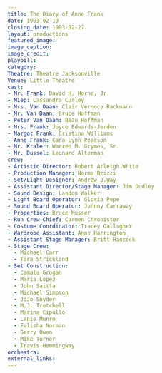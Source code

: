 ```yaml
---
title: The Diary of Anne Frank
date: 1993-02-19
closing_date: 1993-02-27
layout: productions
featured_image:
image_caption:
image_credit:
playbill:
category:
Theatre: Theatre Jacksonville
Venue: Little Theatre
cast:
- Mr. Frank: David H. Horne, Jr.
- Miep: Cassandra Curley
- Mrs. Van Daan: Clair Vernoca Backmann
- Mr. Van Daan: Bruce Hoffman
- Peter Van Daan: Beau Hoffman
- Mrs. Frank: Joyce Edwards-Jerden
- Margot Frank: Cristina Williams
- Anne Frank: Cara Lynn Pearson
- Mr. Kraler: Warren M. Grymes, Sr.
- Mr. Dussel: Leonard Alterman
crew:
- Artistic Director: Robert Arleigh White
- Production Manager: Norma Brizzi
- Set/Light Designer: Andrew J.Way
- Assistant Director/Stage Manager: Jim Dudley
- Sound Design: Landon Walker
- Light Board Operator: Gloria Pepe
- Sound Board Operator: Johnny Carraway
- Properties: Bruce Musser
- Run Crew Chief: Carmen Chronister
- Costume Coordinator: Tracey Gallagher
- Wardrobe Assistant: Anne Harrington
- Assistant Stage Manager: Britt Hancock
- Stage Crew:
  - Michael Carr
  - Tara Strickland
- Set Construction:
  - Camala Grogan
  - Maria Lopez
  - John Saitta
  - Michael Simpson
  - JoJo Snyder
  - M.J. Tretchell
  - Marina Cipullo
  - Lanie Munro
  - Felisha Norman
  - Gerry Owen
  - Mike Turner
  - Travis Hemmingway
orchestra:
external_links:
---
```

